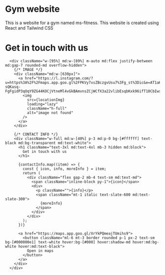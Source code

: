 # Gym website

This is a website for a gym named ms-fitness.
This website is created using React and Tailwind CSS

<!-- temp -->
<h1 className="text-[2rem] md:text-4xl text-center mb-4 md:hidden">
        Get in touch with us
      </h1>

      <div className="w-[95%] md:w-[89%] m-auto md:flex justify-between md:gap-7 rounded-md overflow-hidden">
        {/* IMAGE */}
        <div className="md:w-[630px]">
          <a href="https://l.instagram.com/?u=https%3A%2F%2Fmaps.app.goo.gl%2FPKVy7xsZBczgvUsu7%3Fg_st%3Dic&e=AT1aKN-sQKasq-FgFgidP3qOqY9ZG44KOCjVtneMl4vGkBAmvnsZCjWCfX3a22vlibEsqbKxk96ifT10CbIwxAuK9E4tYxkZiu08mw">
            <img
              src={locationImg}
              loading="lazy"
              className="h-full"
              alt="image not found"
            />
          </a>
        </div>

        {/* CONTACT INFO */}
        <div className="w-full md:w-[40%] p-3 md:p-0 bg-[#ffffff] text-black md:bg-transparent md:text-white">
          <h1 className="text-3xl md:text-4xl mb-3 hidden md:block">
            Get in touch with us
          </h1>

          {contactInfo.map((item) => {
            const { icon, info, moreInfo } = item;
            return (
              <div className="flex gap-2 mb-4 text-sm md:text-md">
                <span className="inline-block py-1">{icon}</span>
                <div>
                  <p className="">{info}</p>
                  <span className="mt-1 italic text-slate-600 md:text-slate-300">
                    {moreInfo}
                  </span>
                </div>
              </div>
            );
          })}

          <a href="https://maps.app.goo.gl/XrYkPQmeajTUmihs9">
            <button className="ml-6 mt-3 border rounded p-1 px-2 text-sm bg-[#000000e1] text-white hover:bg-[#000] hover:shadow-md hover:md:bg-white hover:md:text-black">
              Open in maps
            </button>
          </a>
        </div>
      </div>
